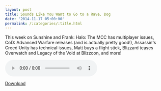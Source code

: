 ```yaml
---
layout: post
title: Sounds Like You Want to Go to a Rave, Dog
date: '2014-11-17 05:00:00'
permalink: /:categories/:title.html
---
```


This week on Sunshine and Frank: Halo: The MCC has multiplayer issues, CoD: Advanced Warfare releases (and is actually pretty good!), Assassin's Creed Unity has technical issues, Matt buys a flight stick, Blizzard teases Overwatch and Legacy of the Void at Blizzcon, and more!

<audio controls>
  <source src="http://files.podcast.geeksinprogress.com/files/podcasts/1/s01e22_SoundsLikeYouWantToRave.mp3" 	type="audio/mpeg">
</audio>

[Download](http://files.podcast.geeksinprogress.com/files/podcasts/1/s01e22_SoundsLikeYouWantToRave.mp3)
